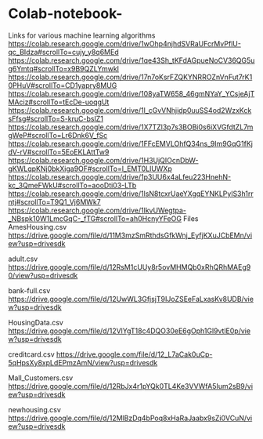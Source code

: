 # Colab-notebook-
Links for various machine learning algorithms 
https://colab.research.google.com/drive/1wOhp4njhdSVRaUFcrMvPflU-qc_BIdza#scrollTo=cujy_y8q6MEd
https://colab.research.google.com/drive/1qe43Sh_tKFdAGpueNoCV36QG5ug6Ymtq#scrollTo=x9B9QZLYmwkI
https://colab.research.google.com/drive/17n7oKsrFZQKYNRROZnVnFut7rK10PHuV#scrollTo=CD1yapry8MUG
https://colab.research.google.com/drive/108yaTW658_46gmNYaY_YCsjeAjTMAciz#scrollTo=tEcDe-uoqgUt
https://colab.research.google.com/drive/1l_cGvVNhjidp0uuSS4od2WzxKcksFfsg#scrollTo=S-kruC-bsIZ1
https://colab.research.google.com/drive/1X7TZl3p7s3BOBi0s6iXVGfdtZL7mgWeP#scrollTo=Lr6Dnk6V_fSc
https://colab.research.google.com/drive/1FFcEMVLOhfQ34ns_9Im9GqG1fKjdV-rV#scrollTo=5EoEKLAttTw9
https://colab.research.google.com/drive/1H3UjQIOcnDbW-gKWLqpKNj0bkXiga9OF#scrollTo=l_EMT0LlUWXp
https://colab.research.google.com/drive/1p3UU6x4aLfeu223HnehN-kc_3QmeFWkU#scrollTo=aooDti03-LTb
https://colab.research.google.com/drive/1lsN8tcxrUaeYXgqEYNKLPylS3h1rrntj#scrollTo=T9Q1_Vj6MWk7
https://colab.research.google.com/drive/1lkvUWegtpa-_NBspk10W1LmcGqC-_fTG#scrollTo=ah0HcnyYFeOG
Files
AmesHousing.csv 
https://drive.google.com/file/d/11M3mzSmRthdsGfkWnj_EyfjKXuJCbEMn/view?usp=drivesdk

adult.csv
https://drive.google.com/file/d/12RsM1cUUy8r5ovMHMQb0xRhQRhMAEg90/view?usp=drivesdk

bank-full.csv
https://drive.google.com/file/d/12UwWL3GfjsjT9IJoZSEeFaLxasKv8UDB/view?usp=drivesdk

HousingData.csv
https://drive.google.com/file/d/12VlYgT18c4DQO30eE6gOph1Gl9vtlE0p/view?usp=drivesdk

creditcard.csv
https://drive.google.com/file/d/12_L7aCak0uCp-5qHpsXy8xpLdEPmzAmN/view?usp=drivesdk

Mall_Customers.csv 
https://drive.google.com/file/d/12RbJx4r1pYQk0TL4Ke3VVWfA5Ium2sB9/view?usp=drivesdk

newhousing.csv
https://drive.google.com/file/d/12MlBzDq4bPoq8xHaRaJaabx9sZi0VCuN/view?usp=drivesdk